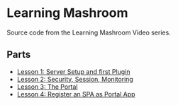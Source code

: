 # Learning Mashroom

Source code from the Learning Mashroom Video series.

## Parts

 * [Lesson 1: Server Setup and first Plugin](lesson1)
 * [Lesson 2: Security, Session, Monitoring](lesson2)
 * [Lesson 3: The Portal](lesson3)
 * [Lesson 4: Register an SPA as Portal App](lesson4)
